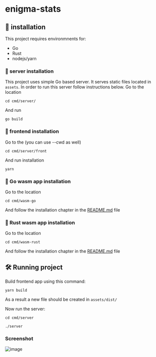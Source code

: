 # enigma-stats

## 🚴 installation

This project requires environmnents for: 
 - Go
 - Rust
 - nodejs/yarn

### 🚴  server installation
This project uses simple Go based server. It serves static files located in `assets`.
In order to run this server follow instructions below.
Go to the location

`cd cmd/server/`

And run

`go build`
 
### 🚴  frontend installation

Go to the (you can use --cwd as well)

`cd cmd/server/front`

And run installation 

`yarn`


### 🚴  Go wasm app installation

Go to the location

`cd cmd/wasm-go`

And follow the installation chapter in the [README.md](cmd/wasm-go/README.md) file 

### 🚴  Rust wasm app installation

Go to the location

`cd cmd/wasm-rust`

And follow the installation chapter in the [README.md](cmd/wasm-rust/README.md) file 

## 🛠️ Running project

Build frontend app using this command:

`yarn build`

As a result a new file should be created in `assets/dist/`

Now run the server:

`cd cmd/server`

`./server`

### Screenshot

![image](https://user-images.githubusercontent.com/40120335/152691314-9325925c-e6b3-4f11-ba39-002c9150571b.png)
